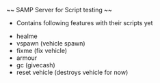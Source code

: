 ~~ SAMP Server for Script testing ~~

+ Contains following features with their scripts yet

* healme
* vspawn (vehicle spawn)
* fixme (fix vehicle)
* armour 
* gc (givecash)
* reset vehicle (destroys vehicle for now)
